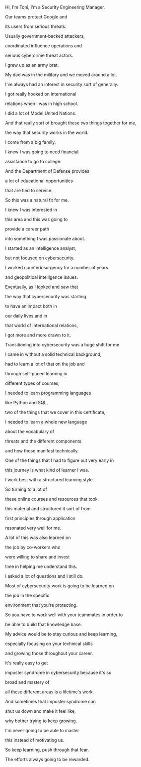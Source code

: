 Hi, I'm Toni, I'm a Security Engineering Manager. 

Our teams protect Google and 

its users from serious threats. 

Usually government-backed attackers, 

coordinated influence operations and 

serious cybercrime threat actors. 

I grew up as an army brat. 

My dad was in the military and we moved around a lot. 

I've always had an interest in security sort of generally. 

I got really hooked on international 

relations when I was in high school. 

I did a lot of Model United Nations. 

And that really sort of brought these two things together for me, 

the way that security works in the world. 

I come from a big family. 

I knew I was going to need financial 

assistance to go to college. 

And the Department of Defense provides 

a lot of educational opportunities 

that are tied to service. 

So this was a natural fit for me. 

I knew I was interested in 

this area and this was going to 

provide a career path 

into something I was passionate about. 

I started as an intelligence analyst, 

but not focused on cybersecurity. 

I worked counterinsurgency for a number of years 

and geopolitical intelligence issues. 

Eventually, as I looked and saw that 

the way that cybersecurity was starting 

to have an impact both in 

our daily lives and in 

that world of international relations, 

I got more and more drawn to it. 

Transitioning into cybersecurity was a huge shift for me. 

I came in without a solid technical background, 

had to learn a lot of that on the job and 

through self-paced learning in 

different types of courses, 

I needed to learn programming languages 

like Python and SQL, 

two of the things that we cover in this certificate, 

I needed to learn a whole new language 

about the vocabulary of 

threats and the different components 

and how those manifest technically. 

One of the things that I had to figure out very early in 

this journey is what kind of learner I was. 

I work best with a structured learning style. 

So turning to a lot of 

these online courses and resources that took 

this material and structured it sort of from 

first principles through application 

resonated very well for me. 

A lot of this was also learned on 

the job by co-workers who 

were willing to share and invest 

time in helping me understand this. 

I asked a lot of questions and I still do. 

Most of cybersecurity work is going to be learned on 

the job in the specific 

environment that you're protecting. 

So you have to work well with your teammates in order to 

be able to build that knowledge base. 

My advice would be to stay curious and keep learning, 

especially focusing on your technical skills 

and growing those throughout your career. 

It's really easy to get 

imposter syndrome in cybersecurity because it's so 

broad and mastery of 

all these different areas is a lifetime's work. 

And sometimes that imposter syndrome can 

shut us down and make it feel like, 

why bother trying to keep growing. 

I'm never going to be able to master 

this instead of motivating us. 

So keep learning, push through that fear. 

The efforts always going to be rewarded.